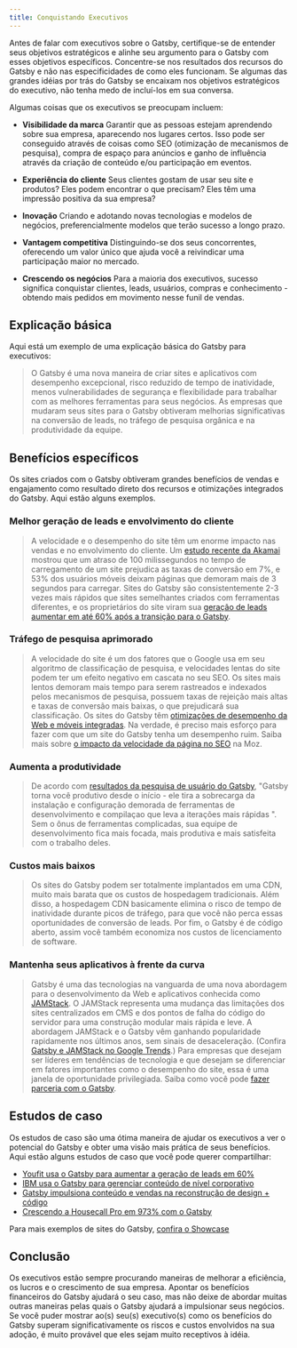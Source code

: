 ```yaml
---
title: Conquistando Executivos
---
```


Antes de falar com executivos sobre o Gatsby, certifique-se de entender seus objetivos estratégicos e alinhe seu argumento para o Gatsby com esses objetivos específicos. Concentre-se nos resultados dos recursos do Gatsby e não nas especificidades de como eles funcionam. Se algumas das grandes idéias por trás do Gatsby se encaixam nos objetivos estratégicos do executivo, não tenha medo de incluí-los em sua conversa.

Algumas coisas que os executivos se preocupam incluem:

- **Visibilidade da marca** Garantir que as pessoas estejam aprendendo sobre sua empresa, aparecendo nos lugares certos. Isso pode ser conseguido através de coisas como SEO (otimização de mecanismos de pesquisa), compra de espaço para anúncios e ganho de influência através da criação de conteúdo e/ou participação em eventos.

- **Experiência do cliente** Seus clientes gostam de usar seu site e produtos? Eles podem encontrar o que precisam? Eles têm uma impressão positiva da sua empresa?
- **Inovação** Criando e adotando novas tecnologias e modelos de negócios, preferencialmente modelos que terão sucesso a longo prazo.
- **Vantagem competitiva** Distinguindo-se dos seus concorrentes, oferecendo um valor único que ajuda você a reivindicar uma participação maior no mercado.
- **Crescendo os negócios** Para a maioria dos executivos, sucesso significa conquistar clientes, leads, usuários, compras e conhecimento - obtendo mais pedidos em movimento nesse funil de vendas.

## Explicação básica

Aqui está um exemplo de uma explicação básica do Gatsby para executivos:

> O Gatsby é uma nova maneira de criar sites e aplicativos com desempenho excepcional, risco reduzido de tempo de inatividade, menos vulnerabilidades de segurança e flexibilidade para trabalhar com as melhores ferramentas para seus negócios. As empresas que mudaram seus sites para o Gatsby obtiveram melhorias significativas na conversão de leads, no tráfego de pesquisa orgânica e na produtividade da equipe.

## Benefícios específicos

Os sites criados com o Gatsby obtiveram grandes benefícios de vendas e engajamento como resultado direto dos recursos e otimizações integrados do Gatsby. Aqui estão alguns exemplos.

### Melhor geração de leads e envolvimento do cliente

> A velocidade e o desempenho do site têm um enorme impacto nas vendas e no envolvimento do cliente. Um [estudo recente da Akamai](https://www.akamai.com/uk/en/about/news/press/2017-press/akamai-releases-spring-2017-state-of-online-retail-performance-report.jsp) mostrou que um atraso de 100 milissegundos no tempo de carregamento de um site prejudica as taxas de conversão em 7%, e 53% dos usuários móveis deixam páginas que demoram mais de 3 segundos para carregar. Sites do Gatsby são consistentemente 2-3 vezes mais rápidos que sites semelhantes criados com ferramentas diferentes, e os proprietários do site viram sua [geração de leads aumentar em até 60% após a transição para o Gatsby](/blog/2018-11-16-youfit-case-estude/).

### Tráfego de pesquisa aprimorado

> A velocidade do site é um dos fatores que o Google usa em seu algoritmo de classificação de pesquisa, e velocidades lentas do site podem ter um efeito negativo em cascata no seu SEO. Os sites mais lentos demoram mais tempo para serem rastreados e indexados pelos mecanismos de pesquisa, possuem taxas de rejeição mais altas e taxas de conversão mais baixas, o que prejudicará sua classificação. Os sites do Gatsby têm [otimizações de desempenho da Web e móveis integradas](/blog/2018-11-07-gatsby-for-apps/#why-gatsby-for-apps). Na verdade, é preciso mais esforço para fazer com que um site do Gatsby tenha um desempenho ruim. Saiba mais sobre [o impacto da velocidade da página no SEO](https://moz.com/learn/seo/page-speed) na Moz.

### Aumenta a produtividade

> De acordo com [resultados da pesquisa de usuário do Gatsby](/blog/2019-03-05-dot-org-messaging-survey/#productive-from-the-start), "Gatsby torna você produtivo desde o início - ele tira a sobrecarga da instalação e configuração demorada de ferramentas de desenvolvimento e compilaçao que leva a iterações mais rápidas ". Sem o ônus de ferramentas complicadas, sua equipe de desenvolvimento fica mais focada, mais produtiva e mais satisfeita com o trabalho deles.

### Custos mais baixos

> Os sites do Gatsby podem ser totalmente implantados em uma CDN, muito mais barata que os custos de hospedagem tradicionais. Além disso, a hospedagem CDN basicamente elimina o risco de tempo de inatividade durante picos de tráfego, para que você não perca essas oportunidades de conversão de leads. Por fim, o Gatsby é de código aberto, assim você também economiza nos custos de licenciamento de software.

### Mantenha seus aplicativos à frente da curva

> Gatsby é uma das tecnologias na vanguarda de uma nova abordagem para o desenvolvimento da Web e aplicativos conhecida como [JAMStack](https://jamstack.org/). O JAMStack representa uma mudança das limitações dos sites centralizados em CMS e dos pontos de falha do código do servidor para uma construção modular mais rápida e leve. A abordagem JAMStack e o Gatsby vêm ganhando popularidade rapidamente nos últimos anos, sem sinais de desaceleração. (Confira [Gatsby e JAMStack no Google Trends](https://trends.google.com/trends/explore?date=today%205-y&geo=US&q=jamstack,gatsby%20js).) Para empresas que desejam ser líderes em tendências de tecnologia e que desejam se diferenciar em fatores importantes como o desempenho do site, essa é uma janela de oportunidade privilegiada. Saiba como você pode [fazer parceria com o Gatsby](/docs/partnering-with-gatsby/).

## Estudos de caso

Os estudos de caso são uma ótima maneira de ajudar os executivos a ver o potencial do Gatsby e obter uma visão mais prática de seus benefícios. Aqui estão alguns estudos de caso que você pode querer compartilhar:

- [Youfit usa o Gatsby para aumentar a geração de leads em 60%](/blog/2018-11-16-youfit-case-study/)
- [IBM usa o Gatsby para gerenciar conteúdo de nível corporativo](/blog/2018-12-17-ibm-case-study/#big-company-big-website)
- [Gatsby impulsiona conteúdo e vendas na reconstrução de design + código](/blog/2019-03-15-design-code-blog-post/)
- [Crescendo a Housecall Pro em 973% com o Gatsby](/blog/2019-05-02-growing-housecall-pro-by-973-percent/)

Para mais exemplos de sites do Gatsby, [confira o Showcase](/showcase/)

## Conclusão

Os executivos estão sempre procurando maneiras de melhorar a eficiência, os lucros e o crescimento de sua empresa. Apontar os benefícios financeiros do Gatsby ajudará o seu caso, mas não deixe de abordar muitas outras maneiras pelas quais o Gatsby ajudará a impulsionar seus negócios. Se você puder mostrar ao(s) seu(s) executivo(s) como os benefícios do Gatsby superam significativamente os riscos e custos envolvidos na sua adoção, é muito provável que eles sejam muito receptivos à idéia.
